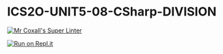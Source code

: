 # ICS2O-UNIT5-08-CSharp-DIVISION

[![Mr Coxall's Super Linter](https://github.com/Alex-Nelson-1/ICS2O-UNIT5-08-CSharp-DIVISION/workflows/Mr%20Coxall's%20Super%20Linter/badge.svg)](https://github.com/Alex-Nelson-1/ICS2O-UNIT5-08-CSharp-DIVISION/actions/)

[![Run on Repl.it](https://repl.it/badge/github/Alex-Nelson-1/ICS2O-UNIT5-08-CSharp-DIVISION)](https://repl.it/github/Alex-Nelson-1/ICS2O-UNIT5-08-CSharp-DIVISION)
